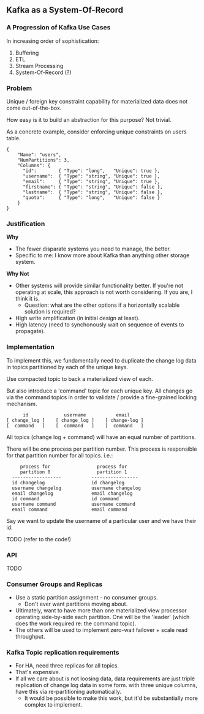## Kafka as a System-Of-Record

### A Progression of Kafka Use Cases

In increasing order of sophistication:

1. Buffering
2. ETL
3. Stream Processing
4. System-Of-Record (?)

### Problem

Unique / foreign key constraint capability for materialized data does not come out-of-the-box.

How easy is it to build an abstraction for this purpose? Not trivial.

As a concrete example, consider enforcing unique constraints on users table.

```
{
    "Name": "users",
    "NumPartitions": 3,
    "Columns": {
      "id":        { "Type": "long",   "Unique": true },
      "username":  { "Type": "string", "Unique": true },
      "email":     { "Type": "string", "Unique": true },
      "firstname": { "Type": "string", "Unique": false },
      "lastname":  { "Type": "string", "Unique": false },
      "quota":     { "Type": "long",   "Unique": false }
    }
}
```

### Justification

**Why**

- The fewer disparate systems you need to manage, the better.
- Specific to me: I know more about Kafka than anything other storage system.

**Why Not**

- Other systems will provide similar functionality better. If you're not operating at scale, this approach is not worth considering. If you are, I think it is. 
    - Question: what are the other options if a horizontally scalable solution is required?
- High write amplification (in initial design at least).
- High latency (need to synchonously wait on sequence of events to propagate).


### Implementation

To implement this, we fundamentally need to duplicate the change log data in topics partitioned by each of the unique keys.

Use compacted topic to back a materialized view of each.

But also introduce a 'command' topic for each unique key. All changes go via the command topics in order to validate / provide a fine-grained locking mechanism.

```
      id             username           email
[ change_log ]    [ change_log ]    [ change-log ]
[  command   ]    [  command   ]    [  command   ]
```

All topics (change log + command) will have an equal number of partitions.

There will be one process per partition number. This process is responsible for that partition number for all topics. i.e.:

```
     process for                 process for
     partition 0                 partition 1
  ------------------           -----------------
  id changelog                 id changelog
  username changelog           username changelog
  email changelog              email changelog
  id command                   id command
  username command             username command
  email command                email command
```

Say we want to update the username of a particular user and we have their id:

TODO (refer to the code!)

### API

TODO

### Consumer Groups and Replicas

- Use a static partition assignment - no consumer groups.
    - Don't ever want partitions moving about. 
- Ultimately, want to have more than one materialized view processor operating side-by-side each partition. One will be the 'leader' (which does the work required re: the command topic). 
- The others will be used to implement zero-wait failover + scale read throughput.

### Kafka Topic replication requirements

- For HA, need three replicas for all topics.
- That's expensive.
- If all we care about is not loosing data, data requirements are just triple replication of change log data in some form. with three unique columns, have this via re-partitioning automatically.
    - It would be possible to make this work, but it'd be substantially more complex to implement.
